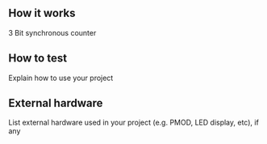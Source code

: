<!---

This file is used to generate your project datasheet. Please fill in the information below and delete any unused
sections.

You can also include images in this folder and reference them in the markdown. Each image must be less than
512 kb in size, and the combined size of all images must be less than 1 MB.
-->

## How it works

3 Bit synchronous counter 

## How to test

Explain how to use your project

## External hardware

List external hardware used in your project (e.g. PMOD, LED display, etc), if any
